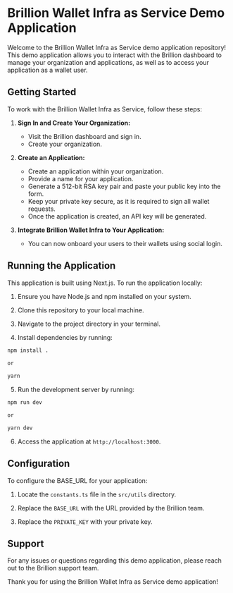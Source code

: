 # Brillion Wallet Infra as Service Demo Application

Welcome to the Brillion Wallet Infra as Service demo application repository! This demo application allows you to interact with the Brillion dashboard to manage your organization and applications, as well as to access your application as a wallet user.

## Getting Started

To work with the Brillion Wallet Infra as Service, follow these steps:

1. **Sign In and Create Your Organization:**
   - Visit the Brillion dashboard and sign in.
   - Create your organization.

2. **Create an Application:**
   - Create an application within your organization.
   - Provide a name for your application.
   - Generate a 512-bit RSA key pair and paste your public key into the form.
   - Keep your private key secure, as it is required to sign all wallet requests.
   - Once the application is created, an API key will be generated.

3. **Integrate Brillion Wallet Infra to Your Application:**
   - You can now onboard your users to their wallets using social login.

## Running the Application

This application is built using Next.js. To run the application locally:

1. Ensure you have Node.js and npm installed on your system.

2. Clone this repository to your local machine.

3. Navigate to the project directory in your terminal.

4. Install dependencies by running:
```bash
npm install .
  
or

yarn
```
5. Run the development server by running:
```bash 
npm run dev 

or  

yarn dev
```

6. Access the application at `http://localhost:3000`.

## Configuration

To configure the BASE_URL for your application:

1. Locate the `constants.ts` file in the `src/utils` directory.

2. Replace the `BASE_URL` with the URL provided by the Brillion team.

2. Replace the `PRIVATE_KEY` with your private key.

## Support

For any issues or questions regarding this demo application, please reach out to the Brillion support team.

Thank you for using the Brillion Wallet Infra as Service demo application!

